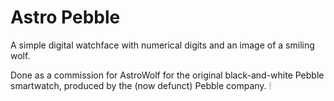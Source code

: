 # Astro Pebble

A simple digital watchface with numerical digits and an image of a smiling wolf. 

Done as a commission for AstroWolf for the original black-and-white Pebble smartwatch, produced by the (now defunct) Pebble company. 🕯
